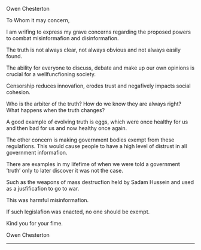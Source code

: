 Owen Chesterton

To Whom it may concern,

I am wrifing to express my grave concerns regarding the proposed powers to combat misinformafion
and disinformafion.

The truth is not always clear, not always obvious and not always easily found.

The ability for everyone to discuss, debate and make up our own opinions is crucial for a wellfuncfioning society.

Censorship reduces innovafion, erodes trust and negafively impacts social cohesion.

Who is the arbiter of the truth? How do we know they are always right? What happens when the
truth changes?

A good example of evolving truth is eggs, which were once healthy for us and then bad for us and
now healthy once again.

The other concern is making government bodies exempt from these regulafions. This would cause
people to have a high level of distrust in all government informafion.

There are examples in my lifefime of when we were told a government ‘truth’ only to later discover it
was not the case.

Such as the weapons of mass destrucfion held by Sadam Hussein and used as a jusfificafion to go to
war.

This was harmful misinformafion.

If such legislafion was enacted, no one should be exempt.

Kind you for your fime.

Owen Chesterton


-----

